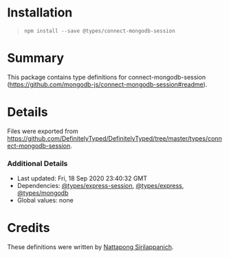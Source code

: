# Installation
> `npm install --save @types/connect-mongodb-session`

# Summary
This package contains type definitions for connect-mongodb-session (https://github.com/mongodb-js/connect-mongodb-session#readme).

# Details
Files were exported from https://github.com/DefinitelyTyped/DefinitelyTyped/tree/master/types/connect-mongodb-session.

### Additional Details
 * Last updated: Fri, 18 Sep 2020 23:40:32 GMT
 * Dependencies: [@types/express-session](https://npmjs.com/package/@types/express-session), [@types/express](https://npmjs.com/package/@types/express), [@types/mongodb](https://npmjs.com/package/@types/mongodb)
 * Global values: none

# Credits
These definitions were written by [Nattapong Sirilappanich](https://github.com/NattapongSiri).
